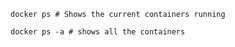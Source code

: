 ```
docker ps # Shows the current containers running
```

```
docker ps -a # shows all the containers
```
